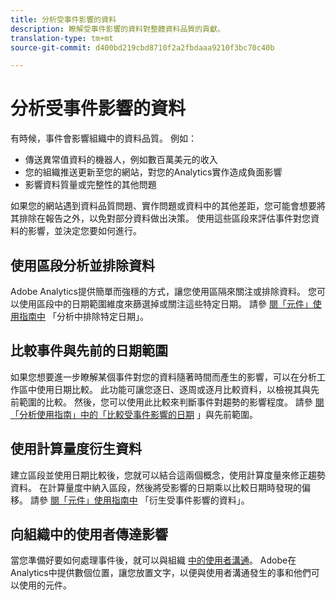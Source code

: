 ```yaml
---
title: 分析受事件影響的資料
description: 瞭解受事件影響的資料對整體資料品質的貢獻。
translation-type: tm+mt
source-git-commit: d400bd219cbd8710f2a2fbdaaa9210f3bc70c40b

---
```



# 分析受事件影響的資料

有時候，事件會影響組織中的資料品質。 例如：

* 傳送異常值資料的機器人，例如數百萬美元的收入
* 您的組織推送更新至您的網站，對您的Analytics實作造成負面影響
* 影響資料質量或完整性的其他問題

如果您的網站遇到資料品質問題、實作問題或資料中的其他差距，您可能會想要將其排除在報告之外，以免對部分資料做出決策。 使用這些區段來評估事件對您資料的影響，並決定您要如何進行。

## 使用區段分析並排除資料

Adobe Analytics提供簡單而強穩的方式，讓您使用區隔來關注或排除資料。 您可以使用區段中的日期範圍維度來篩選掉或關注這些特定日期。 請參 [閱「元件」使用指南中](/help/components/c-segmentation/use-cases/exclude-date-range.md) 「分析中排除特定日期」。

## 比較事件與先前的日期範圍

如果您想要進一步瞭解某個事件對您的資料隨著時間而產生的影響，可以在分析工作區中使用日期比較。 此功能可讓您逐日、逐周或逐月比較資料，以檢視其與先前範圍的比較。 然後，您可以使用此比較來判斷事件對趨勢的影響程度。 請參 [閱「分析使用指南」中的「比較受事件影響的日期](/help/analyze/analysis-workspace/components/calendar-date-ranges/compare-event.md) 」與先前範圍。

## 使用計算量度衍生資料

建立區段並使用日期比較後，您就可以結合這兩個概念，使用計算度量來修正趨勢資料。 在計算量度中納入區段，然後將受影響的日期乘以比較日期時發現的偏移。 請參 [閱「元件」使用指南中](/help/components/c-calcmetrics/cm-events.md) 「衍生受事件影響的資料」。

## 向組織中的使用者傳達影響

當您準備好要如何處理事件後，就可以與組織 [中的使用者溝通](event/event-communicate.md)。 Adobe在Analytics中提供數個位置，讓您放置文字，以便與使用者溝通發生的事和他們可以使用的元件。
